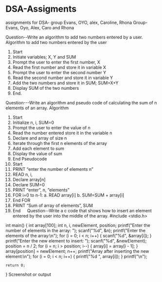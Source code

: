# DSA-Assigments
assignments for DSA- group Evans, OYO, alex, Caroline, Rhona
Group- Evans, Oyo, Alex, Caro and Rhona


Question--Write an algorithm to add two numbers entered by a user.
Algorithm to add two numbers entered by the user

1.	Start
2.	Initiate variables; X, Y and SUM
3.	Prompt the user to enter the first number, X
4.	Read the first number and store it in variable X
5.	Prompt the user to enter the second number Y
6.	Read the second number and store it in variable Y
7.	Add the two numbers and store it in SUM; SUM=X+Y
8.	Display SUM of the two numbers
9.	End. 

Question---Write an algorithm and pseudo code of calculating the sum of n elements of an array.
Algorithm
1.	Start
2.	Initialize n, i, SUM=0
3.	Prompt the user to enter the value of n
4.	Read the number entered store it in the variable n
5.	Declare and array of size n
6.	Iterate through the first n elements of the array
7.	Add each element to sum
8.	Display the value of sum
9.	End 
Pseudocode 
1.	Start 
2.	PRINT “enter the number of elements n”
3.	READ n, i,
4.	Declare array[n]
5.	Declare SUM=0
6.	PRINT “enter”, n, ”elements”
7.	FOR i=0 to n-1:
a.	READ array[i]
b.	SUM=SUM + array[i]
8.	End FOR
9.	PRINT “Sum of array of elements”, SUM
10.	End
 
Question--Write a c code that shows how to insert an element entered by the user into the middle of the array.
#include <stdio.h>

int main() {
    int array[100];
    int n, i, newElement, position;
    printf("Enter the number of elements in the array: ");
    scanf("%d", &n);
    printf("Enter the elements of the array:\n");
    for (i = 0; i < n; i++) {
        scanf("%d", &array[i]);
    }
    printf("Enter the new element to insert: ");
    scanf("%d", &newElement);
    position = n / 2;
    for (i = n; i > position; i--) {
        array[i] = array[i - 1];
    }
    array[position] = newElement;
    n++;
    printf("Array after inserting the new element:\n");
    for (i = 0; i < n; i++) {
        printf("%d ", array[i]);
    }
    printf("\n");

    return 0;
}
Screenshot or output
 


